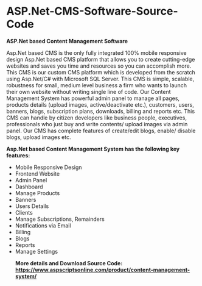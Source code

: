 # ASP.Net-CMS-Software-Source-Code
<b>ASP.Net based Content Management Software</b>

Asp.Net based CMS is the only fully integrated 100% mobile responsive design Asp.Net based CMS platform that allows you to create cutting-edge websites and saves you time and resources so you can accomplish more. This CMS is our custom CMS platform which is developed from the scratch using Asp.Net/C# with Microsoft SQL Server. This CMS is simple, scalable, robustness for small, medium level business a firm who wants to launch their own website without writing single line of code. Our Content Management System has powerful admin panel to manage all pages, products details (upload images, active/deactivate etc.), customers, users, banners, blogs, subscription plans, downloads, billing and reports etc. This CMS can handle by citizen developers like business people, executives, professionals who just buy and write contents/ upload images via admin panel. Our CMS has complete features of create/edit blogs, enable/ disable blogs, upload images etc.

<b>Asp.Net based Content Management System has the following key features:</b>

<ul>
<li>Mobile Responsive Design</li>
<li>Frontend Website</li>
<li>Admin Panel</li>
<li>Dashboard</li>
<li>Manage Products</li>
<li>Banners</li>
<li>Users Details</li>
<li>Clients</li>
<li>Manage Subscriptions, Remainders</li>
<li>Notifications via Email</li>
<li>Billing</li>
<li>Blogs</li>
<li>Reports</li>
<li>Manage Settings</li>

<b>More details and Download Source Code:</b><br>
<b>https://www.aspscriptsonline.com/product/content-management-system/<b>
